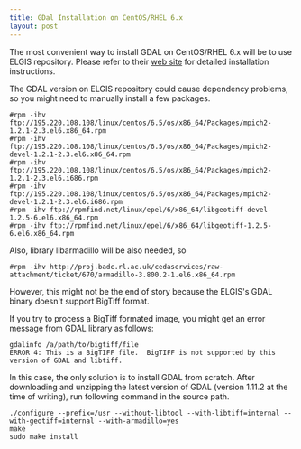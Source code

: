 ```yaml
---
title: GDal Installation on CentOS/RHEL 6.x
layout: post
---
```


The most convenient way to install GDAL on CentOS/RHEL 6.x will be to use ELGIS repository. Please refer to their [web site](http://elgis.argeo.org/) for detailed installation instructions.

The GDAL version on ELGIS repository could cause dependency problems, so you might need to manually install a few packages.

    #rpm -ihv ftp://195.220.108.108/linux/centos/6.5/os/x86_64/Packages/mpich2-1.2.1-2.3.el6.x86_64.rpm
    #rpm -ihv ftp://195.220.108.108/linux/centos/6.5/os/x86_64/Packages/mpich2-devel-1.2.1-2.3.el6.x86_64.rpm
    #rpm -ihv ftp://195.220.108.108/linux/centos/6.5/os/x86_64/Packages/mpich2-1.2.1-2.3.el6.i686.rpm
    #rpm -ihv ftp://195.220.108.108/linux/centos/6.5/os/x86_64/Packages/mpich2-devel-1.2.1-2.3.el6.i686.rpm
    #rpm -ihv ftp://rpmfind.net/linux/epel/6/x86_64/libgeotiff-devel-1.2.5-6.el6.x86_64.rpm
    #rpm -ihv ftp://rpmfind.net/linux/epel/6/x86_64/libgeotiff-1.2.5-6.el6.x86_64.rpm


Also, library libarmadillo will be also needed, so

    #rpm -ihv http://proj.badc.rl.ac.uk/cedaservices/raw-attachment/ticket/670/armadillo-3.800.2-1.el6.x86_64.rpm

However, this might not be the end of story because the ELGIS's GDAL binary doesn't support BigTiff format.

If you try to process a BigTiff formated image, you might get an error message from GDAL library as follows:

    gdalinfo /a/path/to/bigtiff/file
    ERROR 4: This is a BigTIFF file.  BigTIFF is not supported by this  version of GDAL and libtiff.

In this case, the only solution is to install GDAL from scratch. After downloading and unzipping the latest version of GDAL (version 1.11.2 at the time of writing), run following command in the source path.

    ./configure --prefix=/usr --without-libtool --with-libtiff=internal --with-geotiff=internal --with-armadillo=yes
    make
    sudo make install
